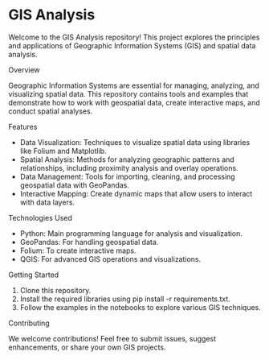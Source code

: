 # GIS Analysis



Welcome to the GIS Analysis repository! This project explores the principles and applications of Geographic Information Systems (GIS) and spatial data analysis.

Overview

Geographic Information Systems are essential for managing, analyzing, and visualizing spatial data. This repository contains tools and examples that demonstrate how to work with geospatial data, create interactive maps, and conduct spatial analyses.

Features

* Data Visualization: Techniques to visualize spatial data using libraries like Folium and Matplotlib.
* Spatial Analysis: Methods for analyzing geographic patterns and relationships, including proximity analysis and overlay operations.
* Data Management: Tools for importing, cleaning, and processing geospatial data with GeoPandas.
* Interactive Mapping: Create dynamic maps that allow users to interact with data layers.

  
Technologies Used

* Python: Main programming language for analysis and visualization.
* GeoPandas: For handling geospatial data.
* Folium: To create interactive maps.
* QGIS: For advanced GIS operations and visualizations.

  
Getting Started

1. Clone this repository.
2. Install the required libraries using pip install -r requirements.txt.
3. Follow the examples in the notebooks to explore various GIS techniques.

   
Contributing

We welcome contributions! Feel free to submit issues, suggest enhancements, or share your own GIS projects.
